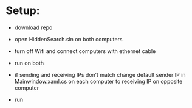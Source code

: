 # Setup:
- download repo

- open HiddenSearch.sln on both computers

- turn off Wifi and connect computers with ethernet cable

- run on both

- if sending and receiving IPs don’t match change default sender IP in Mainwindow.xaml.cs on each computer to receiving IP on opposite computer

- run
